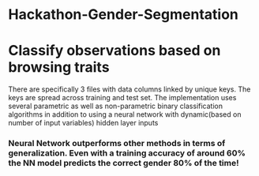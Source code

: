 # Hackathon-Gender-Segmentation
# Classify observations based on browsing traits

There are specifically 3 files with data columns linked by unique keys. The keys are spread across training and test set.
The implementation uses several parametric as well as non-parametric binary classification algorithms in addition to using a neural network with dynamic(based on number of input variables) hidden layer inputs

### Neural Network outperforms other methods in terms of generalization. Even with a training accuracy of around 60% the NN model predicts the correct gender 80% of the time!
